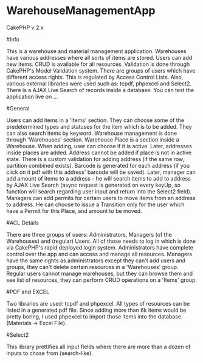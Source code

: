 # WarehouseManagementApp
 CakePHP v 2.x
	
#Info

This is a warehouse and material management application. Warehouses have various addresses where all sorts of items are stored. Users can add new items. CRUD is available for all resources. Validation is done through CakePHP's Model Validation system. There are groups of users which have different access rights. This is regulated by Access Control Lists. Also, various external libraries were used such as: tcpdf, phpexcel and Select2. There is a AJAX Live Search of records inside a database. You can test the application live on ...

#General

Users can add items in a 'Items' section. They can choose some of the predetermined types and statuses for the item which is to be added. They can also search items by keyword. Warehouse management is done through 'Warehouses' section. Warehouse Place is a section inside a Warehouse. When adding, user can choose if it is active. Later, addresses inside places are added. Address cannot be added if place is not in active state. There is a custom validation for adding address (if the same row, partition combined exists). Barcode is generated for each address (if you click on it pdf with this address' barcode will be saved). Later, manager can add amount of items to a address - he will search items to add to address by AJAX Live Search (async request is generated on every keyUp, so function will search regarding user input and return into the Select2 field). Managers can add permits for certain users to move items from an address to address. He can choose to issue a Transition only for the user which have a Permit for this Place, and amount to be moved.

#ACL Details

There are three groups of users: Administrators, Managers (of the Warehouses) and (regular) Users. All of those needs to log in which is done via CakePHP's rapid deployed login system. Administrators have complete control over the app and can access and manage all resources. Managers have the same rights as administrators except they can't add users and groups, they can't delete certain resources in a 'Warehouses' group. Regular users cannot manage warehouses, but they can browse them and see list of resources, they can perform CRUD operations on a 'Items' group.

#PDF and EXCEL

Two libraries are used: tcpdf and phpexcel. All types of resources can be listed in a generated pdf file. Since adding more than 6k items would be pretty boring, I used phpexcel to import those items into the database (Materials -> Excel File).

#Select2

This library prettifies all input fields where there are more than a dozen of inputs to chose from (search-like).

